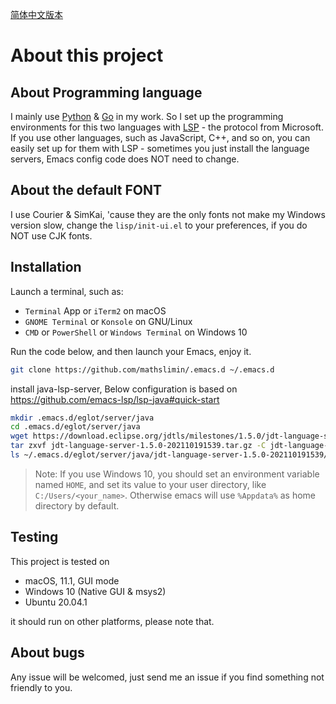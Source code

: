 [简体中文版本](./README.zh_CN.md)

# About this project

## About Programming language

I mainly use [Python](https://www.python.org/) & [Go](https://golang.org/) in my work.  So I set up the programming environments for this two languages with [LSP](https://emacs-lsp.github.io/lsp-mode/) - the protocol from Microsoft.  If you use other languages, such as JavaScript, C++, and so on, you can easily set up for them with LSP - sometimes you just install the language servers, Emacs config code does NOT need to change.

## About the default FONT
I use Courier & SimKai, 'cause they are the only fonts not make my Windows version slow, change the `lisp/init-ui.el` to your preferences, if you do NOT use CJK fonts.

## Installation

Launch a terminal, such as:

- `Terminal` App or `iTerm2` on macOS
- `GNOME Terminal` or `Konsole` on GNU/Linux
- `CMD` or `PowerShell` or `Windows Terminal` on Windows 10

Run the code below, and then launch your Emacs, enjoy it.

```bash
git clone https://github.com/mathslimin/.emacs.d ~/.emacs.d
```

install java-lsp-server, Below configuration is based on https://github.com/emacs-lsp/lsp-java#quick-start
```bash
mkdir .emacs.d/eglot/server/java 
cd .emacs.d/eglot/server/java
wget https://download.eclipse.org/jdtls/milestones/1.5.0/jdt-language-server-1.5.0-202110191539.tar.gz
tar zxvf jdt-language-server-1.5.0-202110191539.tar.gz -C jdt-language-server-1.5.0-202110191539
ls ~/.emacs.d/eglot/server/java/jdt-language-server-1.5.0-202110191539/plugins/org.eclipse.equinox.launcher_1.6.400.v20210924-0641.jar
```

> Note: If you use Windows 10,  you should set an environment variable named `HOME`,  and set its value to your user directory,  like `C:/Users/<your_name>`. Otherwise emacs will use `%Appdata%` as home directory by default.

## Testing

This project is tested on

- macOS,  11.1,  GUI mode
- Windows 10 (Native GUI & msys2)
- Ubuntu 20.04.1 

it should run on other platforms, please note that.

## About bugs

Any issue will be welcomed, just send me an issue if you find something not friendly to you.
